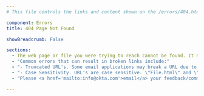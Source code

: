 ```yaml
---
# This file controls the links and content shown on the /errors/404.html page.

component: Errors
title: 404 Page Not Found

showBreadcrumb: False

sections:
  - The web page or file you were trying to reach cannot be found. It may have been moved to a different location or removed because the information it contained is no longer valid.
  - "Common errors that can result in broken links include:"
  - "- Truncated URL's. Some email applications may break a URL due to line breaks. You may need to cut and paste a URL from your email application into your browser's location field."
  - "- Case Sensitivity. URL's are case sensitive. \"File.html\" and \"file.html\" are not considered the same file by the server. Please verify that the URL is entered correctly as printed."
  - "Please <a href='mailto:info@okta.com'>email</a> your feedback/comments."

---
```

